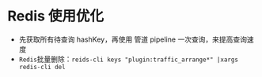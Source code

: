 # Redis 使用优化

- 先获取所有待查询 hashKey，再使用 管道 pipeline 一次查询，来提高查询速度 
- `Redis`批量删除：`reids-cli keys "plugin:traffic_arrange*" |xargs redis-cli del `
